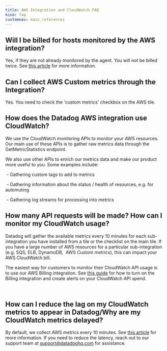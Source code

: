 ```yaml
---
title: AWS Integration and CloudWatch FAQ
kind: faq
customnav: main_references
---
```


## Will I be billed for hosts monitored by the AWS integration?

Yes, if they are not already monitored by the agent. You will not be billed twice. See [this article](https://help.datadoghq.com/hc/en-us/articles/203764805-How-will-an-AWS-Integration-impact-my-monthly-billing-Can-I-setup-exclusions-using-tags-) for more information.

## Can I collect AWS Custom metrics through the Integration?

Yes. You need to check the 'custom metrics' checkbox on the AWS tile.


## How does the Datadog AWS integration use CloudWatch?

We use the CloudWatch monitoring APIs to monitor your AWS resources. Our main use of these APIs is to gather raw metrics data through the GetMetricStatistics endpoint.

We also use other APIs to enrich our metrics data and make our product more useful to you. Some examples include:

 - Gathering custom tags to add to metrics

 - Gathering information about the status / health of resources, e.g. for automuting

 - Gathering log streams for processing into metrics

## How many API requests will be made? How can I monitor my CloudWatch usage?

Datadog will gather the available metrics every 10 minutes for each sub-integration you have installed from a tile or the checklist on the main tile. If you have a large number of AWS resources for a particular sub-integration (e.g. SQS, ELB, DynamoDB,  AWS Custom metrics), this can impact your AWS CloudWatch bill. 

The easiest way for customers to monitor their CloudWatch API usage is to use our AWS Billing integration. See [this guide](https://help.datadoghq.com/hc/en-us/articles/115003261186) for how to turn on the Billing integration and create alerts on your CloudWatch API spend.

 

## How can I reduce the lag on my CloudWatch metrics to appear in Datadog/Why are my CloudWatch metrics delayed?

By default, we collect AWS metrics every 10 minutes. See [this article](https://help.datadoghq.com/hc/en-us/articles/203826415-Are-my-AWS-CloudWatch-metrics-delayed-) for more information. If you need to reduce the latency, reach out to our support team at support@datadoghq.com for assistance.

  